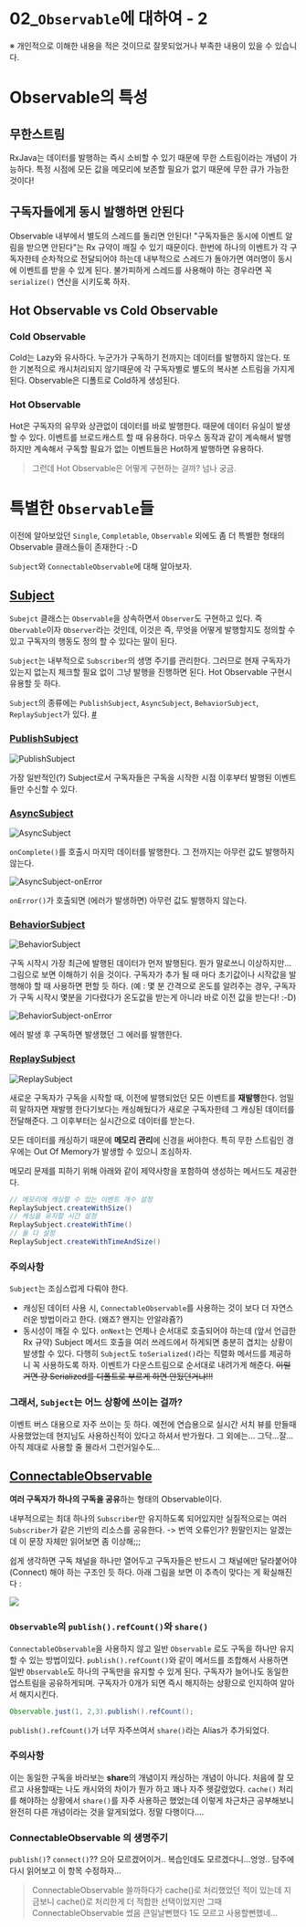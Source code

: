 02_`Observable`에 대하여 - 2
=======
※ 개인적으로 이해한 내용을 적은 것이므로 잘못되었거나 부족한 내용이 있을 수 있습니다.

# Observable의 특성

## 무한스트림
RxJava는 데이터를 발행하는 즉시 소비할 수 있기 때문에 무한 스트림이라는 개념이 가능하다. 특정 시점에 모든 값을 메모리에 보존할 필요가 없기 때문에 무한 큐가 가능한 것이다!

## 구독자들에게 동시 발행하면 안된다
Observable 내부에서 별도의 스레드를 돌리면 안된다! "구독자들은 동시에 이벤트 알림을 받으면 안된다"는 Rx 규약이 깨질 수 있기 때문이다. 한번에 하나의 이벤트가 각 구독자한테 순차적으로 전달되어야 하는데 내부적으로 스레드가 돌아가면 여러명이 동시에 이벤트를 받을 수 있게 된다. 불가피하게 스레드를 사용해야 하는 경우라면 꼭 `serialize()` 연산을 시키도록 하자.

## Hot Observable vs Cold Observable
### Cold Observable
Cold는 Lazy와 유사하다. 누군가가 구독하기 전까지는 데이터를 발행하지 않는다. 또한 기본적으로 캐시처리되지 않기때문에 각 구독자별로 별도의 복사본 스트림을 가지게 된다. Observable은 디폴트로 Cold하게 생성된다.

### Hot Observable
Hot은 구독자의 유무와 상관없이 데이터를 바로 발행한다. 때문에 데이터 유실이 발생할 수 있다. 이벤트를 브로드캐스트 할 때 유용하다. 마우스 동작과 같이 계속해서 발행하지만 계속해서 구독할 필요가 없는 이벤트들은 Hot하게 발행하면 유용하다.
> 그런데 Hot Observable은 어떻게 구현하는 걸까? 넘나 궁금.

# 특별한 `Observable`들
이전에 알아보았던 `Single`, `Completable`, `Observable` 외에도 좀 더 특별한 형태의 Observable 클래스들이 존재한다 :-D

`Subject`와 `ConnectableObservable`에 대해 알아보자.

## [Subject](http://reactivex.io/documentation/ko/subject.html)
`Subejct` 클래스는 `Observable`을 상속하면서 `Observer`도 구현하고 있다.
즉 `Obervable`이자 `Observer`라는 것인데, 이것은 즉, 무엇을 어떻게 발행할지도 정의할 수 있고 구독자의 행동도 정의 할 수 있다는 말이 된다.

`Subject`는 내부적으로 `Subscriber`의 생명 주기를 관리한다. 그러므로 현재 구독자가 있는지 없는지 체크할 필요 없이 그냥 발행을 진행하면 된다. Hot Observable 구현시 유용할 듯 하다.

`Subject`의 종류에는 `PublishSubject`, `AsyncSubject`, `BehaviorSubject`, `ReplaySubject`가 있다. [#](http://reactivex.io/documentation/ko/subject.html)

### [PublishSubject]()

![PublishSubject](http://reactivex.io/documentation/operators/images/S.PublishSubject.png)

가장 일반적인(?) Subject로서 구독자들은 구독을 시작한 시점 이후부터 발행된 이벤트들만 수신할 수 있다.

### [AsyncSubject](http://reactivex.io/RxJava/javadoc/rx/subjects/AsyncSubject.html)

![AsyncSubject](http://reactivex.io/documentation/operators/images/S.AsyncSubject.png)

`onComplete()`를 호출시 마지막 데이터를 발행한다. 그 전까지는 아무런 값도 발행하지 않는다.

![AsyncSubject-onError](http://reactivex.io/documentation/operators/images/S.AsyncSubject.e.png)

`onError()`가 호출되면 (에러가 발생하면) 아무런 값도 발행하지 않는다.

### [BehaviorSubject](http://reactivex.io/RxJava/javadoc/rx/subjects/BehaviorSubject.html)

![BehaviorSubject](http://reactivex.io/documentation/operators/images/S.BehaviorSubject.png)

구독 시작시 가장 최근에 발행된 데이터가 먼저 발행된다. 뭔가 말로쓰니 이상하지만... 그림으로 보면 이해하기 쉬을 것이다.
구독자가 추가 될 때 마다 초기값이나 시작값을 발행해야 할 때 사용하면 편할 듯 하다.
(예 : 몇 분 간격으로 온도를 알려주는 경우, 구독자가 구독 시작시 몇분을 기다렸다가 온도값을 받는게 아니라 바로 이전 값을 받는다! :-D)

![BehaviorSubject-onError](http://reactivex.io/documentation/operators/images/S.BehaviorSubject.e.png)

에러 발생 후 구독하면 발생했던 그 에러를 발행한다.

### [ReplaySubject](http://reactivex.io/RxJava/javadoc/io/reactivex/subjects/ReplaySubject.html)
![ReplaySubject](http://reactivex.io/documentation/operators/images/S.ReplaySubject.png)

새로운 구독자가 구독을 시작할 때, 이전에 발행되었던 모든 이벤트를 **재발행**한다. 엄밀히 말하자면 재발행 한다기보다는 캐싱해뒀다가 새로운 구독자한테 그 캐싱된 데이터를 전달해준다. 그 이후부터는 실시간으로 데이터를 받는다.

모든 데이터를 캐싱하기 때문에 **메모리 관리**에 신경을 써야한다. 특히 무한 스트림인 경우에는 Out Of Memory가 발생할 수 있으니 조심하자.

메모리 문제를 피하기 위해 아래와 같이 제약사항을 포함하여 생성하는 메서드도 제공한다.

```java
// 메모리에 캐싱할 수 있는 이벤트 개수 설정
ReplaySubject.createWithSize()
// 캐싱을 유지할 시간 설정
ReplaySubject.createWithTime()
// 둘 다 설정
ReplaySubject.createWithTimeAndSize()
```

### 주의사항
`Subject`는 조심스럽게 다뤄야 한다.
* 캐싱된 데이터 사용 시, `ConnectableObservable`를 사용하는 것이 보다 더 자연스러운 방법이라고 한다. (왜죠? 왠지는 안알랴쥼?)
* 동시성이 깨질 수 있다. `onNext`는 언제나 순서대로 호출되어야 하는데 (앞서 언급한 Rx 규약) Subject 메서드 호출을 여러 쓰레드에서 하게되면 충분히 겹치는 상황이 발생할 수 있다. 다행히 `Subject`도 `toSerialized()`라는 직렬화 메서드를 제공하니 꼭 사용하도록 하자. 이벤트가 다운스트림으로 순서대로 내려가게 해준다.
~~이럴거면 걍 Serialized를 디폴트로 부르게 하면 안됬던거냐!!!~~

### 그래서, `Subject`는 어느 상황에 쓰이는 걸까?
이벤트 버스 대용으로 자주 쓰이는 듯 하다. 예전에 연습용으로 실시간 서치 뷰를 만들때 사용했었는데 현지님도 사용하신적이 있다고 하셔서 반가웠다. 그 외에는... 그닥...잘... 아직 제대로 사용할 줄 몰라서 그런거일수도...

## [ConnectableObservable](https://github.com/ReactiveX/RxJava/wiki/Connectable-Observable-Operators)

**여러 구독자가 하나의 구독을 공유**하는 형태의 Observable이다.

내부적으로는 최대 하나의 `Subscriber`만 유지하도록 되어있지만 실질적으로는 여러 `Subscriber`가 같은 기반의 리소스를 공유한다. -> 번역 오류인가? 뭔말인지는 알겠는데 이 문장 자체만 읽어보면 좀 이상해;;;

쉽게 생각하면 구독 채널을 하나만 열어두고 구독자들은 반드시 그 채널에만 달라붙어야(Connect) 해야 하는 구조인 듯 하다.
아래 그림을 보면 이 추측이 맞다는 게 확실해진다 :

![](https://github.com/ReactiveX/RxJava/wiki/images/rx-operators/publishConnect.png)

### `Observable`의 `publish().refCount()`와 `share()`
`ConnectableObservable`을 사용하지 않고 일반 `Observable` 로도 구독을 하나만 유지할 수 있는 방법이있다.
`publish().refCount()`와 같이 메서드를 조합해서 사용하면 일반 `Observable`도 하나의 구독만을 유지할 수 있게 된다.
구독자가 늘어나도 동일한 업스트림을 공유하게되며. 구독자가 0개가 되면 즉시 해지하는 상황으로 인지하여 알아서 해지시킨다.

```java
Observable.just(1, 2,3).publish().refCount();
```

`publish().refCount()`가 너무 자주쓰여서 `share()`라는 Alias가 추가되었다.

### 주의사항
이는 동일한 구독을 바라보는 **share**의 개념이지 캐싱하는 개념이 아니다. 처음에 잘 모르고 사용할때는 나도 캐시와의 차이가 뭔가 하고 꽤나 자주 헷갈렸었다. `cache()` 처리를 해야하는 상황에서 `share()`를 자주 사용하곤 했었는데 이렇게 차근차근 공부해보니 완전히 다른 개념이라는 것을 알게되었다. 정말 다행이다....

### ConnectableObservable 의 생명주기
`publish()`? `connect()`?? 으아 모르겠어이거.. 복습인데도 모르겠다니...엉엉.. 담주에 다시 읽어보고 이 항목 수정하자...

> ConnectableObservable 쓸까하다가 cache()로 처리했었던 적이 있는데 지금보니 cache()로 처리한게 더 적합한 선택이었지만 그때 ConnectableObservable 썼음 큰일날뻔했다 1도 모르고 사용할뻔했네...